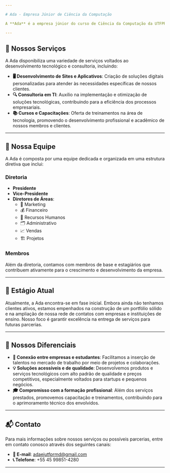 ```yaml
---

# Ada - Empresa Júnior de Ciência da Computação

A **Ada** é a empresa júnior do curso de Ciência da Computação da UTFPR - Câmpus Medianeira. Formada por estudantes da universidade, nossa missão é promover a conexão entre pessoas por meio da tecnologia e inovação. Oferecemos serviços de qualidade a preços acessíveis, aproximando empresas e estudantes da área de tecnologia.

---
```


## 🚀 Nossos Serviços

A Ada disponibiliza uma variedade de serviços voltados ao desenvolvimento tecnológico e consultoria, incluindo:

- **🖥️ Desenvolvimento de Sites e Aplicativos**: Criação de soluções digitais personalizadas para atender às necessidades específicas de nossos clientes.
- **🔍 Consultoria em TI**: Auxílio na implementação e otimização de soluções tecnológicas, contribuindo para a eficiência dos processos empresariais.
- **📚 Cursos e Capacitações**: Oferta de treinamentos na área de tecnologia, promovendo o desenvolvimento profissional e acadêmico de nossos membros e clientes.

---

## 👥 Nossa Equipe

A Ada é composta por uma equipe dedicada e organizada em uma estrutura diretiva que inclui:

### Diretoria
- **Presidente**
- **Vice-Presidente**
- **Diretores de Áreas**:
  - 📢 Marketing
  - 💰 Financeiro
  - 🏢 Recursos Humanos
  - 🗂️ Administrativo
  - 📈 Vendas
  - 🏗️ Projetos

### Membros
Além da diretoria, contamos com membros de base e estagiários que contribuem ativamente para o crescimento e desenvolvimento da empresa.

---

## 📌 Estágio Atual

Atualmente, a Ada encontra-se em fase inicial. Embora ainda não tenhamos clientes ativos, estamos empenhados na construção de um portfólio sólido e na ampliação de nossa rede de contatos com empresas e instituições de ensino. Nosso foco é garantir excelência na entrega de serviços para futuras parcerias.

---

## 🌟 Nossos Diferenciais

- **🤝 Conexão entre empresas e estudantes**: Facilitamos a inserção de talentos no mercado de trabalho por meio de projetos e colaborações.
- **💡 Soluções acessíveis e de qualidade**: Desenvolvemos produtos e serviços tecnológicos com alto padrão de qualidade e preços competitivos, especialmente voltados para startups e pequenos negócios.
- **🎓 Compromisso com a formação profissional**: Além dos serviços prestados, promovemos capacitação e treinamentos, contribuindo para o aprimoramento técnico dos envolvidos.

---

## 📬 Contato

Para mais informações sobre nossos serviços ou possíveis parcerias, entre em contato conosco através dos seguintes canais:

- **📧 E-mail**: [adaejutfprmd@gmail.com](mailto:adaejutfprmd@gmail.com)
- **📞 Telefone**: +55 45 99851-4280

---

